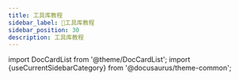 ```yaml
---
title: 工具库教程
sidebar_label: 🥵工具库教程
sidebar_position: 30
description: 工具库教程
---
```


import DocCardList from '@theme/DocCardList';
import {useCurrentSidebarCategory} from '@docusaurus/theme-common';

<DocCardList items={useCurrentSidebarCategory().items} />
